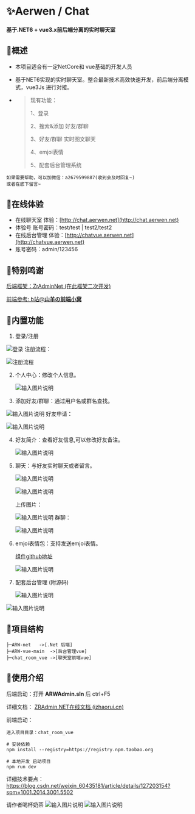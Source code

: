 

# ✨Aerwen / Chat

#### 基于.NET6 + vue3.x前后端分离的实时聊天室



##  🍭概述

- 本项目适合有一定NetCore和 vue基础的开发人员

- 基于NET6实现的实时聊天室。整合最新技术高效快速开发，前后端分离模式，vue3Js 进行对接。

- > 现有功能：
  >
  > 1、登录
  >
  > 2、搜索&添加 好友/群聊
  >
  > 3、好友/群聊 实时图文聊天
  >
  > 4、emjoi表情
  >
  > 5、配套后台管理系统

```
如果需要帮助，可以加微信：a2679599887(收到会及时回复~)
或者在底下留言~
```

## 🍿在线体验

- 在线聊天室 体验：[http://chat.aerwen.net](http://chat.aerwen.net)
- 体验号 账号密码：test/test  |  test2/test2
- 在线后台管理 体验：[http://chatvue.aerwen.net](http://chatvue.aerwen.net)
- 账号密码：admin/123456



## 🌺特别鸣谢

[后端框架：ZrAdminNet (在此框架二次开发)](https://gitee.com/izory/ZrAdminNetCore?_from=gitee_search)

[前端参考: b站@**山羊の前端小窝**](https://space.bilibili.com/266664645/video)



## 🍕内置功能

1. 登录/注册
    
![登录](ARW-net/document/%E7%99%BB%E5%BD%95%E7%95%8C%E9%9D%A2.jpg)
   注册流程：

   ![注册流程](ARW-net/document/image/%E6%B3%A8%E5%86%8C%E6%B5%81%E7%A8%8B.gif)

2. 个人中心：修改个人信息。

   ![输入图片说明](ARW-net/document/image/%E4%B8%AA%E4%BA%BA%E4%B8%AD%E5%BF%83.jpg)

3. 添加好友/群聊：通过用户名或群名查找。

   
![输入图片说明](ARW-net/document/image/%E8%81%8A%E5%A4%A9%E9%A6%96%E9%A1%B5.jpg)
   好友申请：

   ![输入图片说明](ARW-net/document/image/%E5%A5%BD%E5%8F%8B%E7%94%B3%E8%AF%B7.jpg)

4. 好友简介：查看好友信息,可以修改好友备注。

   ![输入图片说明](ARW-net/document/image/%E5%A5%BD%E5%8F%8B%E7%AE%80%E4%BB%8B.jpg)

5. 聊天：与好友实时聊天或者留言。

   ![输入图片说明](ARW-net/document/image/%E8%81%8A%E5%A4%A9%E6%88%AA%E5%9B%BE.jpg)

   ![输入图片说明](ARW-net/document/image/%E5%AE%9E%E6%97%B6%E8%81%8A%E5%A4%A9%E6%BC%94%E7%A4%BA.gif)

   上传图片：

   ![输入图片说明](ARW-net/document/image/%E4%B8%8A%E4%BC%A0%E5%9B%BE%E7%89%87.gif)
   群聊：

   ![输入图片说明](ARW-net/document/image/%E7%BE%A4%E8%81%8A%E6%BC%94%E7%A4%BA.gif)

6. emjoi表情包：支持发送emjoi表情。

   [组件github地址](https://github.com/ADKcodeXD/Vue3-Emoji)

   ![输入图片说明](ARW-net/document/image/emjoi%E8%A1%A8%E6%83%85%E5%8C%85.gif)
7. 配套后台管理 (附源码)

   ![输入图片说明](ARW-net/document/image/%E5%90%8E%E5%8F%B0%E9%A6%96%E9%A1%B5.jpg)

![输入图片说明](ARW-net/document/image/%E5%90%8E%E5%8F%B0%E8%B4%A6%E6%88%B7%E7%AE%A1%E7%90%86.jpg)



## 🍞项目结构

```
├─ARW-net	->[.Net 后端]
├─ARW-vue-main	->[后台管理vue]
├─chat_room_vue	->[聊天室前端vue]
```



## 🔧使用介绍

后端启动：打开 **ARWAdmin.sln** 后 ctrl+F5

详细文档： [ZRAdmin.NET在线文档 (izhaorui.cn)](http://www.izhaorui.cn/doc/)



前端启动： 

```
进入项目目录：chat_room_vue

# 安装依赖
npm install --registry=https://registry.npm.taobao.org

# 本地开发 启动项目
npm run dev
```



详细技术要点：https://blog.csdn.net/weixin_60435181/article/details/127203154?spm=1001.2014.3001.5502

请作者喝杯奶茶
![输入图片说明](ARW-net/document/image/619d8c5e0e6679a36281287927a64cd.jpg)
![输入图片说明](ARW-net/document/image/5b15de2381148e0410e30f1041e05de.jpg)

